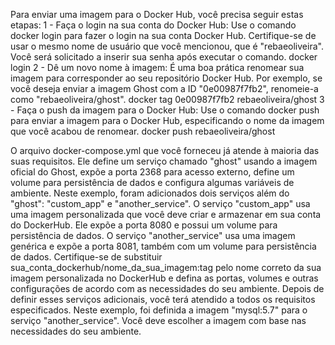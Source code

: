 Para enviar uma imagem para o Docker Hub, você precisa seguir estas etapas:
1 - Faça o login na sua conta do Docker Hub:
Use o comando docker login para fazer o login na sua conta Docker Hub. Certifique-se de usar o mesmo nome de usuário que você mencionou, que é "rebaeoliveira". Você será solicitado a inserir sua senha após executar o comando.
docker login
2 - Dê um novo nome à imagem:
É uma boa prática renomear sua imagem para corresponder ao seu repositório Docker Hub. Por exemplo, se você deseja enviar a imagem Ghost com a ID "0e00987f7fb2", renomeie-a como "rebaeoliveira/ghost".
docker tag 0e00987f7fb2 rebaeoliveira/ghost
3 - Faça o push da imagem para o Docker Hub:
Use o comando docker push para enviar a imagem para o Docker Hub, especificando o nome da imagem que você acabou de renomear.
docker push rebaeoliveira/ghost

O arquivo docker-compose.yml que você forneceu já atende à maioria das suas requisitos. Ele define um serviço chamado "ghost" usando a imagem oficial do Ghost, expõe a porta 2368 para acesso externo, define um volume para persistência de dados e configura algumas variáveis de ambiente.
Neste exemplo, foram adicionados dois serviços além do "ghost": "custom_app" e "another_service". O serviço "custom_app" usa uma imagem personalizada que você deve criar e armazenar em sua conta do DockerHub. Ele expõe a porta 8080 e possui um volume para persistência de dados. O serviço "another_service" usa uma imagem genérica e expõe a porta 8081, também com um volume para persistência de dados.
Certifique-se de substituir sua_conta_dockerhub/nome_da_sua_imagem:tag pelo nome correto da sua imagem personalizada no DockerHub e defina as portas, volumes e outras configurações de acordo com as necessidades do seu ambiente. Depois de definir esses serviços adicionais, você terá atendido a todos os requisitos especificados.
Neste exemplo, foi definida a imagem "mysql:5.7" para o serviço "another_service". Você deve escolher a imagem com base nas necessidades do seu ambiente.